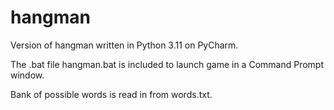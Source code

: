 # hangman
Version of hangman written in Python 3.11 on PyCharm.

The .bat file hangman.bat is included to launch game in a Command Prompt window.

Bank of possible words is read in from words.txt.
